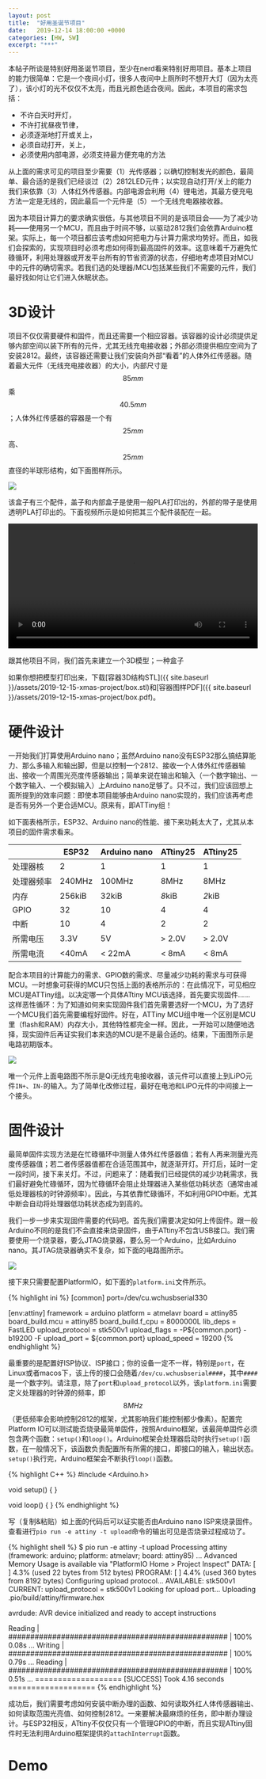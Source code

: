 ```yaml
---
layout: post
title:  "好用圣诞节项目"
date:   2019-12-14 18:00:00 +0000
categories: [HW, SW]
excerpt: "***"
---
```

本帖子所谈是特别好用圣诞节项目，至少在nerd看来特别好用项目。基本上项目的能力很简单：它是一个夜间小灯，很多人夜间中上厕所时不想开大灯（因为太亮了），该小灯的光不仅仅不太亮，而且光颜色适合夜间。因此，本项目的需求包括：

* 不许白天时开灯，
* 不许打扰昼夜节律，
* 必须逐渐地打开或关上，
* 必须自动打开，关上，
* 必须使用内部电源，必须支持最方便充电的方法

从上面的需求可见的项目至少需要（1）光传感器；以确切控制发光的颜色，最简单、最合适的是我们已经谈过（2）2812LED元件；以实现自动打开/关上的能力我们来依靠（3）人体红外传感器。内部电源会利用（4）锂电池，其最方便充电方法一定是无线的，因此最后一个元件是（5）一个无线充电器接收器。

因为本项目计算力的要求确实很低，与其他项目不同的是该项目会——为了减少功耗——使用另一个MCU，而且由于时间不够，以驱动2812我们会依靠Arduino框架。实际上，每一个项目都应该考虑如何把电力与计算力需求均势好。而且，如我们会探索的，实现项目时必须考虑如何得到最高固件的效率。这意味着千万避免忙碌循环，利用处理器或开发平台所有的节省资源的状态，仔细地考虑项目对MCU中的元件的确切需求。若我们选的处理器/MCU包括某些我们不需要的元件，我们最好找如何让它们进入休眠状态。

# 3D设计
项目不仅仅需要硬件和固件，而且还需要一个相应容器。该容器的设计必须提供足够内部空间以装下所有的元件，尤其无线充电接收器；外部必须提供相应空间为了安装2812。最终，该容器还需要让我们安装向外部“看着”的人体外红传感器。随着最大元件（无线充电接收器）的大小，内部尺寸是$$85mm$$乘$$40.5mm$$；人体外红传感器的容器是一个有$$25mm$$高、$$25mm$$直径的半球形结构，如下面图样所示。

![](/assets/2019-12-15-xmas-project/box.png)

该盒子有三个配件，盖子和内部盒子是使用一般PLA打印出的，外部的带子是使用透明PLA打印出的。下面视频所示是如何把其三个配件装配在一起。

<div class="myvideo">
   <video  style="display:block; width:100%; height:auto;" controls loop="false">
       <source src="{{ site.baseurl }}/assets/2019-12-15-xmas-project/box.mp4" type="video/mp4" />
   </video>
</div>


<script src="https://cdn.babylonjs.com/babylon.js"></script>
<script src="https://cdn.babylonjs.com/viewer/babylon.viewer.js"></script> 
<script src="https://cdn.babylonjs.com/loaders/babylonjs.loaders.min.js"></script>
<script src="https://cdn.babylonjs.com/loaders/babylon.stlFileLoader.js"></script>

跟其他项目不同，我们首先来建立一个3D模型；一种盒子

<babylon templates.main.params.fill-screen="true">
    <model url="{{ site.baseurl }}/assets/2019-12-15-xmas-project/box.stl">
        <material material-type="standard">
            <diffuse-color r='1' g='0' b='0'></diffuse-color>
            <ambient-color r='1' g='0' b='0'></ambient-color>
            <main-color r='0' g='0' b='0'></main-color>
        </material>
    </model>
    <scene>
        <main-color r='0' g='0' b='0'></main-color>
    </scene>
</babylon>

如果你想把模型打印出来，下载[容器3D结构STL]({{ site.baseurl }}/assets/2019-12-15-xmas-project/box.stl)和[容器图样PDF]({{ site.baseurl }}/assets/2019-12-15-xmas-project/box.pdf)。

# 硬件设计
一开始我们打算使用Arduino nano；虽然Arduino nano没有ESP32那么搞结算能力、那么多输入和输出脚，但是以控制一个2812、接收一个人体外红传感器输出、接收一个周围光亮度传感器输出；简单来说在输出和输入（一个数字输出、一个数字输入、一个模拟输入）上Arduino nano足够了。只不过，我们应该回想上面所提到的效率问题：即使本项目能够由Arduino nano实现的，我们应该再考虑是否有另外一个更合适MCU。原来有，即ATTiny组！

如下面表格所示，ESP32、Arduino nano的性能、接下来功耗太大了，尤其从本项目的固件需求看来。

|              | ESP32  | Arduino nano | ATtiny25 | ATtiny25 |
|--------------|--------|--------------|----------|----------|
| 处理器核     | 2      | 1            | 1        | 1        |
| 处理器频率   | 240MHz | 100MHz       | 8MHz     | 8MHz     |
| 内存         | 256kiB | 32kiB        | *8*kiB   | *2*kiB   |
| GPIO         | 32     | 10           | 4        | 4        |
| 中断         | 10     | 4            | 2        | 2        |
| 所需电压     | 3.3V   | 5V           | > 2.0V   | > 2.0V   |
| 所需电流     | <40mA  | < 22mA       | < 8mA    | < 8mA    |

配合本项目的计算能力的需求、GPIO数的需求、尽量减少功耗的需求与可获得MCU。一时想象可获得的MCU只包括上面的表格所示的：在此情况下，可见相应MCU是ATTiny组。以决定哪一个具体ATtiny MCU该选择，首先要实现固件…… 这样恶性循环：为了知道如何来实现固件我们首先需要选好一个MCU，为了选好一个MCU我们首先需要编程好固件。好在，ATTiny MCU组中唯一个区别是MCU里（flash和RAM）内存大小，其他特性都完全一样。因此，一开始可以随便地选择，现实固件后再证实我们本来选的MCU是不是最合适的。结果，下面图所示是电路初期版本。

![](/assets/2019-12-15-xmas-project/box-sch-v1.png)

唯一个元件上面电路图不所示是Qi无线充电接收器，该元件可以直接上到LiPO元件`IN+`、`IN-`的输入。为了简单化改修过程，最好在电池和LiPO元件的中间接上一个接头。

# 固件设计
最简单固件实现方法是在忙碌循环中测量人体外红传感器值；若有人再来测量光亮度传感器值；若二者传感器值都在合适范围其中，就逐渐开灯。开灯后，延时一定一段时间，接下来关灯。不过，问题来了：随着我们已经提供的减少功耗需求，我们最好避免忙碌循环，因为忙碌循环会阻止处理器进入某些低功耗状态（通常由减低处理器核的时钟源频率）。因此，与其依靠忙碌循环，不如利用GPIO中断。尤其中断会自动将处理器低功耗状态成为到高的。

我们一步一步来实现固件需要的代码吧。首先我们需要决定如何上传固件。跟一般Arduino不同的是我们不会直接来烧录固件，由于ATtiny不包含USB接口。我们需要使用一个烧录器，要么JTAG烧录器，要么另一个Arduino，比如Arduino nano。其JTAG烧录器确实不复杂，如下面的电路图所示。

![](/assets/2019-12-15-xmas-project/isp.png)

接下来只需要配置PlatformIO，如下面的`platform.ini`文件所示。

{% highlight ini %}
[common]
port=/dev/cu.wchusbserial330

[env:attiny]
framework = arduino
platform = atmelavr
board = attiny85
board_build.mcu = attiny85
board_build.f_cpu = 8000000L
lib_deps =
    FastLED
upload_protocol = stk500v1
upload_flags =
    -P${common.port}
    -b19200
    -F
upload_port = ${common.port}
upload_speed = 19200
{% endhighlight %}

最重要的是配置好ISP协议、ISP接口；你的设备一定不一样，特别是`port`，在Linux或者macos下，该上传的接口会随着`/dev/cu.wchusbserial####`，其中`####`是一个数字列。请注意，除了`port`和`upload_protocol`以外，该`platform.ini`需要定义处理器的时钟源的频率，即$$8MHz$$（更低频率会影响控制2812的框架，尤其影响我们能控制都少像素）。配置完Platform IO可以测试能否烧录最简单固件，按照Arduino框架，该最简单固件必须包含两个函数：`setup()`和`loop()`。Arduino框架会处理器启动时执行`setup()`函数，在一般情况下，该函数负责配置所有所需的接口，即接口的输入，输出状态。`setup()`执行完，Arduino框架会不断执行`loop()`函数。

{% highlight C++ %}
#include <Arduino.h>

void setup() {
}

void loop() {
}
{% endhighlight %}

写（复制&粘贴）如上面的代码后可以证实能否由Arduino nano ISP来烧录固件。查看进行`pio run -e attiny -t upload`命令的输出可见是否烧录过程成功了。

{% highlight shell %}
$ pio run -e attiny -t upload 
Processing attiny (framework: arduino; platform: atmelavr; board: attiny85)
...
Advanced Memory Usage is available via "PlatformIO Home > Project Inspect"
DATA:    [          ]   4.3% (used 22 bytes from 512 bytes)
PROGRAM: [          ]   4.4% (used 360 bytes from 8192 bytes)
Configuring upload protocol...
AVAILABLE: stk500v1
CURRENT: upload_protocol = stk500v1
Looking for upload port...
Uploading .pio/build/attiny/firmware.hex

avrdude: AVR device initialized and ready to accept instructions

Reading | ################################################## | 100% 0.08s
...
Writing | ################################################## | 100% 0.79s
...
Reading | ################################################## | 100% 0.51s
...
=================== [SUCCESS] Took 4.16 seconds ===================
{% endhighlight %}

成功后，我们需要考虑如何安装中断办理的函数、如何读取外红人体传感器输出、如何读取范围光亮值、如何控制2812。一来要解决最麻烦的任务，即中断办理设计。与ESP32相反，ATtiny不仅仅只有一个管理GPIO的中断，而且实现ATtiny固件时无法利用Arduino框架提供的`attachInterrupt`函数。

# Demo

